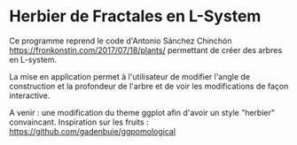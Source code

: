 # Herbier de Fractales en L-System

Ce programme reprend le code d'Antonio Sánchez Chinchón https://fronkonstin.com/2017/07/18/plants/ permettant de créer des arbres en L-system. 

La mise en application permet à l'utilisateur de modifier l'angle de construction et la profondeur de l'arbre et de voir les modifications de façon interactive. 

A venir : une modification du theme ggplot afin d'avoir un style "herbier" convaincant. Inspiration sur les fruits : https://github.com/gadenbuie/ggpomological
